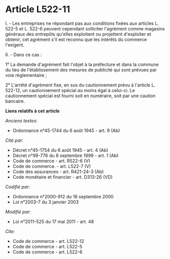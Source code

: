 # Article L522-11

I. - Les entreprises ne répondant pas aux conditions fixées aux articles L. 522-5 et L. 522-6 peuvent cependant solliciter
l'agrément comme magasins généraux des entrepôts qu'elles exploitent ou projettent d'exploiter et obtenir, cet agrément s'il
est reconnu que les intérêts du commerce l'exigent.

II. - Dans ce cas :

1° La demande d'agrément fait l'objet à la préfecture et dans la commune du lieu de l'établissement des mesures de publicité
qui sont prévues par voie réglementaire ;

2° L'arrêté d'agrément fixe, en sus du cautionnement prévu à l'article L. 522-12, un cautionnement spécial au moins égal à
celui-ci. Le cautionnement spécial est fourni soit en numéraire, soit par une caution bancaire.

**Liens relatifs à cet article**

_Anciens textes_:

  - Ordonnance n°45-1744 du 6 août 1945 - art. 9 (Ab)

_Cité par_:

  - Décret n°45-1754 du 6 août 1945 - art. 4 (Ab)
  - Décret n°99-776 du 8 septembre 1999 - art. 1 (Ab)
  - Code de commerce - art. R522-6 (V)
  - Code de commerce. - art. L522-7 (V)
  - Code des assurances - art. R421-24-3 (Ab)
  - Code monétaire et financier - art. D313-26 (VD)

_Codifié par_:

  - Ordonnance n°2000-912 du 18 septembre 2000
  - Loi n°2003-7 du 3 janvier 2003

_Modifié par_:

  - Loi n°2011-525 du 17 mai 2011 - art. 48

_Cite_:

  - Code de commerce - art. L522-12
  - Code de commerce - art. L522-5
  - Code de commerce - art. L522-6
